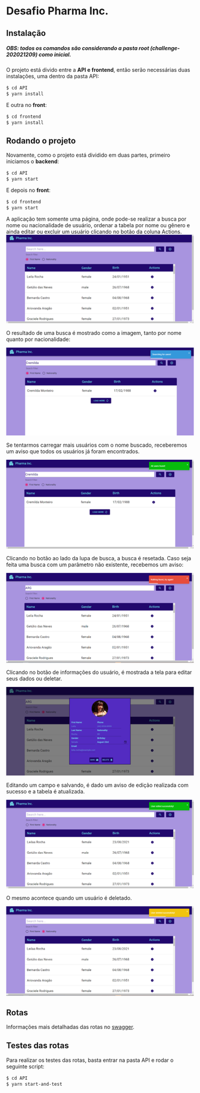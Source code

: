 # Desafio Pharma Inc.

## Instalação
##### OBS: todos os comandos são considerando a pasta root (challenge-202021209) como inicial.

O projeto está divido entre a **API e frontend**, então serão necessárias duas instalações, uma dentro da pasta API:

    $ cd API
    $ yarn install

E outra no **front**:

    $ cd frontend
    $ yarn install

## Rodando o projeto

Novamente, como o projeto está dividido em duas partes, primeiro iniciamos o **backend**:

    $ cd API
    $ yarn start

E depois no **front**:

    $ cd frontend
    $ yarn start

A aplicação tem somente uma página, onde pode-se realizar a busca por nome ou nacionalidade de usuário, ordenar a tabela por nome ou gênero e ainda editar ou excluir um usuário clicando no botão da coluna Actions.
![](./frontend/src/styles/images/pagina_inicial.png)

O resultado de uma busca é mostrado como a imagem, tanto por nome quanto por nacionalidade:

![](./frontend/src/styles/images/busca_por_nome_result.png)

Se tentarmos carregar mais usuários com o nome buscado, receberemos um aviso que todos os usuários já foram encontrados.

![](./frontend/src/styles/images/busca_por_nome_users_found.png)

Clicando no botão ao lado da lupa de busca, a busca é resetada. Caso seja feita uma busca com um parâmetro não existente, recebemos um aviso:

![](./frontend/src/styles/images/busca_por_nat_not_found.png)

Clicando no botão de informações do usuário, é mostrada a tela para editar seus dados ou deletar.

![](./frontend/src/styles/images/user_info.png)

Editando um campo e salvando, é dado um aviso de edição realizada com sucesso e a tabela é atualizada.

![](./frontend/src/styles/images/user_edit.png)

O mesmo acontece quando um usuário é deletado.

![](./frontend/src/styles/images/user_delete.png)

## Rotas

Informações mais detalhadas das rotas no [swagger](API/Routes/swagger.yaml).

## Testes das rotas

Para realizar os testes das rotas, basta entrar na pasta API e rodar o seguinte script:

    $ cd API
    $ yarn start-and-test
